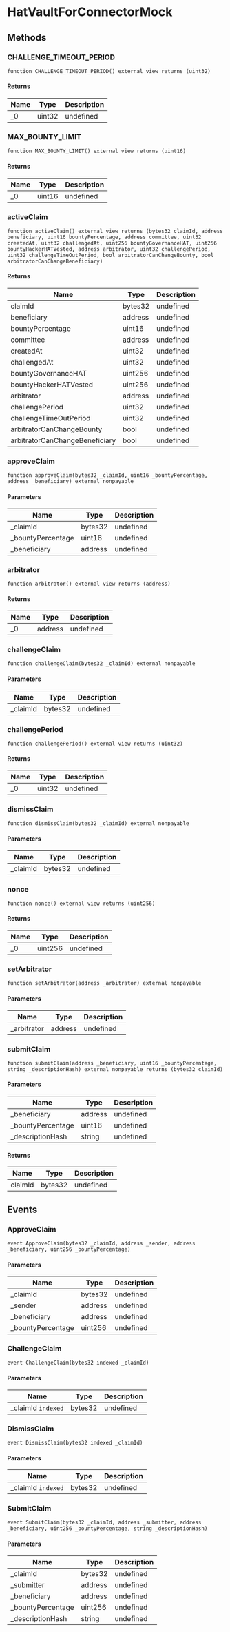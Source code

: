 # HatVaultForConnectorMock









## Methods

### CHALLENGE_TIMEOUT_PERIOD

```solidity
function CHALLENGE_TIMEOUT_PERIOD() external view returns (uint32)
```






#### Returns

| Name | Type | Description |
|---|---|---|
| _0 | uint32 | undefined |

### MAX_BOUNTY_LIMIT

```solidity
function MAX_BOUNTY_LIMIT() external view returns (uint16)
```






#### Returns

| Name | Type | Description |
|---|---|---|
| _0 | uint16 | undefined |

### activeClaim

```solidity
function activeClaim() external view returns (bytes32 claimId, address beneficiary, uint16 bountyPercentage, address committee, uint32 createdAt, uint32 challengedAt, uint256 bountyGovernanceHAT, uint256 bountyHackerHATVested, address arbitrator, uint32 challengePeriod, uint32 challengeTimeOutPeriod, bool arbitratorCanChangeBounty, bool arbitratorCanChangeBeneficiary)
```






#### Returns

| Name | Type | Description |
|---|---|---|
| claimId | bytes32 | undefined |
| beneficiary | address | undefined |
| bountyPercentage | uint16 | undefined |
| committee | address | undefined |
| createdAt | uint32 | undefined |
| challengedAt | uint32 | undefined |
| bountyGovernanceHAT | uint256 | undefined |
| bountyHackerHATVested | uint256 | undefined |
| arbitrator | address | undefined |
| challengePeriod | uint32 | undefined |
| challengeTimeOutPeriod | uint32 | undefined |
| arbitratorCanChangeBounty | bool | undefined |
| arbitratorCanChangeBeneficiary | bool | undefined |

### approveClaim

```solidity
function approveClaim(bytes32 _claimId, uint16 _bountyPercentage, address _beneficiary) external nonpayable
```





#### Parameters

| Name | Type | Description |
|---|---|---|
| _claimId | bytes32 | undefined |
| _bountyPercentage | uint16 | undefined |
| _beneficiary | address | undefined |

### arbitrator

```solidity
function arbitrator() external view returns (address)
```






#### Returns

| Name | Type | Description |
|---|---|---|
| _0 | address | undefined |

### challengeClaim

```solidity
function challengeClaim(bytes32 _claimId) external nonpayable
```





#### Parameters

| Name | Type | Description |
|---|---|---|
| _claimId | bytes32 | undefined |

### challengePeriod

```solidity
function challengePeriod() external view returns (uint32)
```






#### Returns

| Name | Type | Description |
|---|---|---|
| _0 | uint32 | undefined |

### dismissClaim

```solidity
function dismissClaim(bytes32 _claimId) external nonpayable
```





#### Parameters

| Name | Type | Description |
|---|---|---|
| _claimId | bytes32 | undefined |

### nonce

```solidity
function nonce() external view returns (uint256)
```






#### Returns

| Name | Type | Description |
|---|---|---|
| _0 | uint256 | undefined |

### setArbitrator

```solidity
function setArbitrator(address _arbitrator) external nonpayable
```





#### Parameters

| Name | Type | Description |
|---|---|---|
| _arbitrator | address | undefined |

### submitClaim

```solidity
function submitClaim(address _beneficiary, uint16 _bountyPercentage, string _descriptionHash) external nonpayable returns (bytes32 claimId)
```





#### Parameters

| Name | Type | Description |
|---|---|---|
| _beneficiary | address | undefined |
| _bountyPercentage | uint16 | undefined |
| _descriptionHash | string | undefined |

#### Returns

| Name | Type | Description |
|---|---|---|
| claimId | bytes32 | undefined |



## Events

### ApproveClaim

```solidity
event ApproveClaim(bytes32 _claimId, address _sender, address _beneficiary, uint256 _bountyPercentage)
```





#### Parameters

| Name | Type | Description |
|---|---|---|
| _claimId  | bytes32 | undefined |
| _sender  | address | undefined |
| _beneficiary  | address | undefined |
| _bountyPercentage  | uint256 | undefined |

### ChallengeClaim

```solidity
event ChallengeClaim(bytes32 indexed _claimId)
```





#### Parameters

| Name | Type | Description |
|---|---|---|
| _claimId `indexed` | bytes32 | undefined |

### DismissClaim

```solidity
event DismissClaim(bytes32 indexed _claimId)
```





#### Parameters

| Name | Type | Description |
|---|---|---|
| _claimId `indexed` | bytes32 | undefined |

### SubmitClaim

```solidity
event SubmitClaim(bytes32 _claimId, address _submitter, address _beneficiary, uint256 _bountyPercentage, string _descriptionHash)
```





#### Parameters

| Name | Type | Description |
|---|---|---|
| _claimId  | bytes32 | undefined |
| _submitter  | address | undefined |
| _beneficiary  | address | undefined |
| _bountyPercentage  | uint256 | undefined |
| _descriptionHash  | string | undefined |



